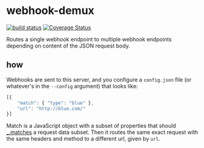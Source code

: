 # webhook-demux

[![build status](https://secure.travis-ci.org/mapbox/webhook-demux.png)](http://travis-ci.org/mapbox/webhook-demux) [![Coverage Status](https://coveralls.io/repos/mapbox/webhook-demux/badge.png)](https://coveralls.io/r/mapbox/webhook-demux)

Routes a single webhook endpoint to multiple webhook endpoints
depending on content of the JSON request body.

## how

Webhooks are sent to this server, and you configure a `config.json`
file (or whatever's in the `--config` argument) that looks like:

```js
[{
    "match": { "type": "blue" },
    "url": "http://blue.com/"
}]
```

Match is a JavaScript object with a subset of properties that should
[_.matches](http://underscorejs.org/#matches) a request data
subset. Then it routes the same exact request with the same headers
and method to a different url, given by `url`.
